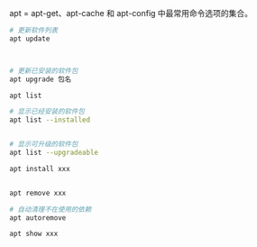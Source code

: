 





apt = apt-get、apt-cache 和 apt-config 中最常用命令选项的集合。







```sh
# 更新软件列表
apt update



# 更新已安装的软件包
apt upgrade 包名
```





```sh
apt list

# 显示已经安装的软件包
apt list --installed


# 显示可升级的软件包
apt list --upgradeable
```





```sh
apt install xxx


apt remove xxx

# 自动清理不在使用的依赖
apt autoremove

apt show xxx
```

